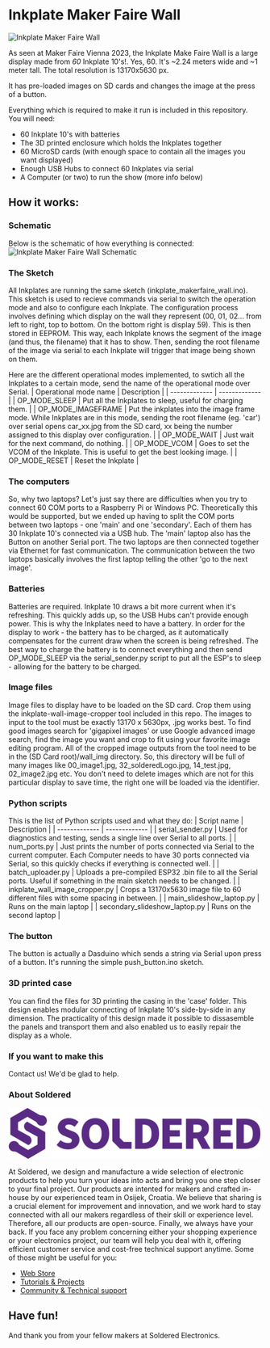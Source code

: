 #  Inkplate Maker Faire Wall

![Inkplate Maker Faire Wall](https://i.imgur.com/dBmoz9e.jpg)

As seen at Maker Faire Vienna 2023, the Inkplate Make Faire Wall is a large display made from *60* Inkplate 10's!. Yes, 60.
It's ~2.24 meters wide and ~1 meter tall. The total resolution is 13170x5630 px.

It has pre-loaded images on SD cards and changes the image at the press of a button.

Everything which is required to make it run is included in this repository. You will need:
* 60 Inkplate 10's with batteries
* The 3D printed enclosure which holds the Inkplates together
* 60 MicroSD cards (with enough space to contain all the images you want displayed)
* Enough USB Hubs to connect 60 Inkplates via serial
* A Computer (or two) to run the show (more info below)

## How it works:

### Schematic
Below is the schematic of how everything is connected:
![Inkplate Maker Faire Wall Schematic](https://i.imgur.com/1kXRLmT.png)

### The Sketch
All Inkplates are running the same sketch (inkplate_makerfaire_wall.ino). This sketch is used to recieve commands via serial to switch the operation mode and also to configure each Inkplate. The configuration process involves defining which display on the wall they represent (00, 01, 02... from left to right, top to bottom. On the bottom right is display 59). This is then stored in EEPROM. This way, each Inkplate knows the segment of the image (and thus, the filename) that it has to show. Then, sending the root filename of the image via serial to each Inkplate will trigger that image being shown on them.

Here are the different operational modes implemented, to swtich all the Inkplates to a certain mode, send the name of the operational mode over Serial.
| Operational mode name  | Description |
| ------------- | ------------- |
| OP_MODE_SLEEP  | Put all the Inkplates to sleep, useful for charging them.  |
| OP_MODE_IMAGEFRAME  | Put the inkplates into the image frame mode. While Inkplates are in this mode, sending the root filename (eg. 'car') over serial opens car_xx.jpg from the SD card, xx being the number assigned to this display over configuration. |
| OP_MODE_WAIT  | Just wait for the next command, do nothing. |
| OP_MODE_VCOM  | Goes to set the VCOM of the Inkplate. This is useful to get the best looking image.  |
| OP_MODE_RESET  | Reset the Inkplate  |

### The computers
So, why two laptops? Let's just say there are difficulties when you try to connect 60 COM ports to a Raspberry Pi or Windows PC. Theoretically this would be supported, but we ended up having to split the COM ports between two laptops - one 'main' and one 'secondary'. Each of them has 30 Inkplate 10's connected via a USB hub. The 'main' laptop also has the Button on another Serial port. The two laptops are then connected together via Ethernet for fast communication. The communication between the two laptops basically involves the first laptop telling the other 'go to the next image'.

### Batteries
Batteries are required. Inkplate 10 draws a bit more current when it's refreshing. This quickly adds up, so the USB Hubs can't provide enough power. This is why the Inkplates need to have a battery. In order for the display to work - the battery has to be charged, as it automatically compensates for the current draw when the screen is being refreshed. The best way to charge the battery is to connect everything and then send OP_MODE_SLEEP via the serial_sender.py script to put all the ESP's to sleep - allowing for the battery to be charged.

### Image files
Image files to display have to be loaded on the SD card. Crop them using the inkplate-wall-image-cropper tool included in this repo. The images to input to the tool must be exactly 13170 x 5630px, .jpg works best. To find good images search for 'gigapixel images' or use Google advanced image search, find the image you want and crop to fit using your favorite image editing program. All of the cropped image outputs from the tool need to be in the (SD Card root)/wall_img directory. So, this directory will be full of many images like 00_image1.jpg, 32_solderedLogo.jpg, 14_test.jpg, 02_image2.jpg etc. You don't need to delete images which are not for this particular display to save time, the right one will be loaded via the identifier.

### Python scripts
This is the list of Python scripts used and what they do:
| Script name  | Description |
| ------------- | ------------- |
| serial_sender.py  | Used for diagnostics and testing, sends a single line over Serial to all ports. |
| num_ports.py  | Just prints the number of ports connected via Serial to the current computer. Each Computer needs to have 30 ports connected via Serial, so this quickly checks if everything is connected well.  |
| batch_uploader.py | Uploads a pre-compiled ESP32 .bin file to all the Serial ports. Useful if something in the main sketch needs to be changed. |
| inkplate_wall_image_cropper.py  | Crops a 13170x5630 image file to 60 different files with some spacing in between. |
| main_slideshow_laptop.py  | Runs on the main laptop  |
| secondary_slideshow_laptop.py  | Runs on the second laptop  |

### The button
The button is actually a Dasduino which sends a string via Serial upon press of a button. It's running the simple push_button.ino sketch.

### 3D printed case
You can find the files for 3D printing the casing in the 'case' folder. This design enables modular connecting of Inkplate 10's side-by-side in any dimension. The practicality of this design made it possible to dissasemble the panels and transport them and also enabled us to easily repair the display as a whole.

### If you want to make this
Contact us! We'd be glad to help.

### About Soldered

<img src="https://raw.githubusercontent.com/SolderedElectronics/Soldered-Generic-Arduino-Library/dev/extras/Soldered-logo-color.png" alt="soldered-logo" width="500"/>

At Soldered, we design and manufacture a wide selection of electronic products to help you turn your ideas into acts and bring you one step closer to your final project. Our products are intented for makers and crafted in-house by our experienced team in Osijek, Croatia. We believe that sharing is a crucial element for improvement and innovation, and we work hard to stay connected with all our makers regardless of their skill or experience level. Therefore, all our products are open-source. Finally, we always have your back. If you face any problem concerning either your shopping experience or your electronics project, our team will help you deal with it, offering efficient customer service and cost-free technical support anytime. Some of those might be useful for you:

- [Web Store](https://www.soldered.com/shop)
- [Tutorials & Projects](https://soldered.com/learn)
- [Community & Technical support](https://soldered.com/community)

## Have fun!

And thank you from your fellow makers at Soldered Electronics.
